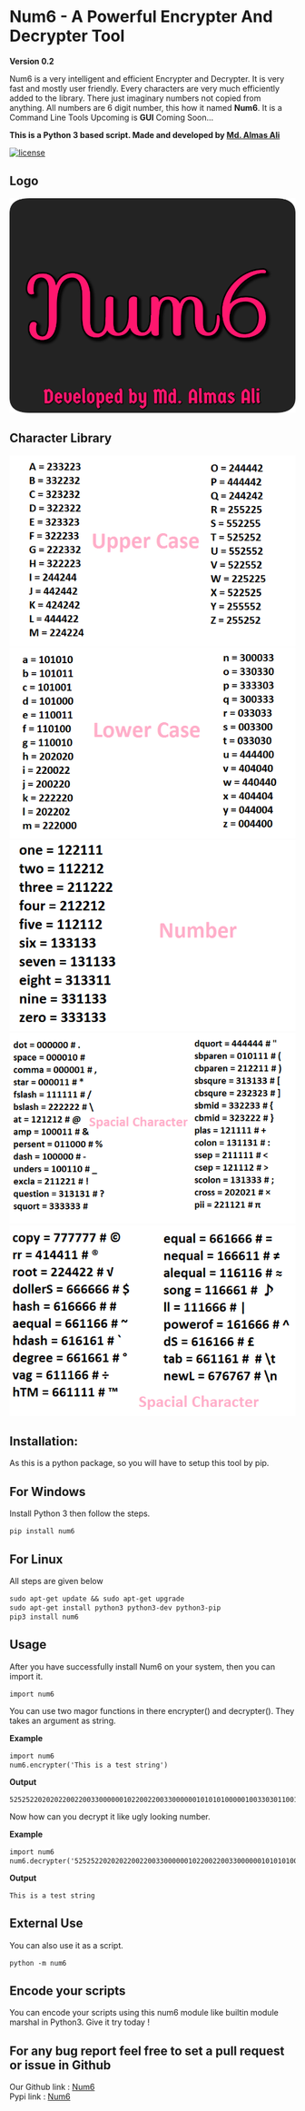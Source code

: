 # Num6 - A Powerful Encrypter And Decrypter Tool
**Version 0.2**

Num6 is a very intelligent and efficient Encrypter and Decrypter. 
It is very fast and mostly user friendly.
Every characters are very much efficiently added to the library.
There just imaginary numbers not copied from anything.
All numbers are 6 digit number, this how it named **Num6**.
It is a Command Line Tools Upcoming is **GUI** Coming Soon...

**This is a Python 3 based script. Made and developed by [Md. Almas Ali](https://facebook.com/md.almasali.0)**

[![license](https://img.shields.io/github/license/dwisiswant0/WiFiID.svg)](LICENSE)

## Logo
![Image](IMG/logo0.jpg)

## Character Library
![Image](IMG/img1.png)
![Image](IMG/img2.png)
![Image](IMG/img3.png)
![Image](IMG/img4.png)
![Image](IMG/img5.png)

## **Installation:**
As this is a python package, so you will have to setup this tool by pip.

## **For Windows**
Install Python 3 then follow the steps.
```
pip install num6
```

## **For Linux**
All steps are given below
```
sudo apt-get update && sudo apt-get upgrade
sudo apt-get install python3 python3-dev python3-pip
pip3 install num6
```

## **Usage**
After you have successfully install Num6 on your system, then you can import it.
```
import num6
```
You can use two magor functions in there encrypter() and decrypter(). They takes an argument as string.

**Example**

```
import num6
num6.encrypter('This is a test string')
```
**Output**
```
525252202020220022003300000010220022003300000010101010000010033030110011003300033030000010003300033030033033220022300033110010
```
Now how can you decrypt it like ugly looking number.

**Example**
```
import num6
num6.decrypter('525252202020220022003300000010220022003300000010101010000010033030110011003300033030000010003300033030033033220022300033110010')
```
**Output**
```
This is a test string
```

## External Use
You can also use it as a script.
```
python -m num6
```

## Encode your scripts
You can encode your scripts using this num6 module like builtin module marshal in Python3. Give it try today !
<br>


## For any bug report feel free to set a pull request or issue in Github

Our Github link : [Num6](https://github.com/almas-ali/num6) <br>
Pypi link : [Num6](https://pypi.org/project/Num6) <br>